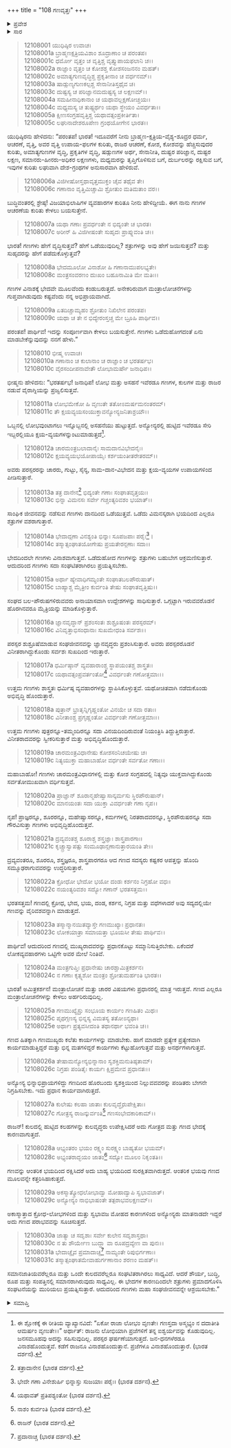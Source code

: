 +++
title = "108 ಗಣವೃತ್ತಃ"
+++

<details><summary>ಪ್ರವೇಶ</summary>


।।   ಓಂ ಓಂ ನಮೋ ನಾರಾಯಣಾಯ।।   ಶ್ರೀ ವೇದವ್ಯಾಸಾಯ ನಮಃ ।।

ಶ್ರೀ ಕೃಷ್ಣದ್ವೈಪಾಯನ ವೇದವ್ಯಾಸ ವಿರಚಿತ  

**ಶ್ರೀ ಮಹಾಭಾರತ**

**ಶಾಂತಿ ಪರ್ವ**

**ರಾಜಧರ್ಮ ಪರ್ವ**

**ಅಧ್ಯಾಯ 108**

</details>

<details><summary>ಸಾರ</summary>

ಗಣತಂತ್ರದ ವರ್ಣನೆ ಮತ್ತು ಅದರ ರೀತಿ-ನೀತಿಗಳು (1-31).


</details>



> 12108001 ಯುಧಿಷ್ಠಿರ ಉವಾಚ।   
12108001a ಬ್ರಾಹ್ಮಣಕ್ಷತ್ರಿಯವಿಶಾಂ ಶೂದ್ರಾಣಾಂ ಚ ಪರಂತಪ।  
12108001c ಧರ್ಮೋ ವೃತ್ತಂ ಚ ವೃತ್ತಿಶ್ಚ ವೃತ್ತ್ಯುಪಾಯಫಲಾನಿ ಚ।।  
12108002a ರಾಜ್ಞಾಂ ವೃತ್ತಂ ಚ ಕೋಶಶ್ಚ ಕೋಶಸಂಜನನಂ ಮಹತ್।  
12108002c ಅಮಾತ್ಯಗುಣವೃದ್ಧಿಶ್ಚ ಪ್ರಕೃತೀನಾಂ ಚ ವರ್ಧನಮ್।।  
12108003a ಷಾಡ್ಗುಣ್ಯಗುಣಕಲ್ಪಶ್ಚ ಸೇನಾನೀತಿಸ್ತಥೈವ ಚ।  
12108003c ದುಷ್ಟಸ್ಯ ಚ ಪರಿಜ್ಞಾನಮದುಷ್ಟಸ್ಯ ಚ ಲಕ್ಷಣಮ್।।  
12108004a ಸಮಹೀನಾಧಿಕಾನಾಂ ಚ ಯಥಾವಲ್ಲಕ್ಷಣೋಚ್ಚಯಃ।  
12108004c ಮಧ್ಯಮಸ್ಯ ಚ ತುಷ್ಟ್ಯರ್ಥಂ ಯಥಾ ಸ್ಥೇಯಂ ವಿವರ್ಧತಾ।।  
12108005a ಕ್ಷೀಣಸಂಗ್ರಹವೃತ್ತಿಶ್ಚ ಯಥಾವತ್ಸಂಪ್ರಕೀರ್ತಿತಾ।  
12108005c ಲಘುನಾದೇಶರೂಪೇಣ ಗ್ರಂಥಯೋಗೇನ ಭಾರತ।।

ಯುಧಿಷ್ಠಿರನು ಹೇಳಿದನು: “ಪರಂತಪ! ಭಾರತ! ಇದೂವರೆಗೆ ನೀನು ಬ್ರಾಹ್ಮಣ-ಕ್ಷತ್ರಿಯ-ವೈಶ್ಯ-ಶೂದ್ರರ ಧರ್ಮ, ಆಚರಣೆ, ವೃತ್ತಿ, ಅವರ ವೃತ್ತಿ ಉಪಾಯ-ಫಲಗಳ ಕುರಿತು, ರಾಜರ ಆಚರಣೆ, ಕೋಶ, ಕೋಶವನ್ನು ಹೆಚ್ಚಿಸುವುದರ ಕುರಿತು, ಅಮಾತ್ಯಗುಣಗಳ ವೃದ್ಧಿ, ಪ್ರಕೃತಿಗಳ ವೃದ್ಧಿ, ಷಡ್ಗುಣಗಳ ಅರ್ಥ, ಸೇನಾನೀತಿ, ದುಷ್ಟರ ಪರಿಜ್ಞಾನ, ದುಷ್ಟರ ಲಕ್ಷಣ, ಸಮಾನರು-ಹೀನರು-ಅಧಿಕರ ಲಕ್ಷಣಗಳು, ಮಧ್ಯಮರನ್ನು ತೃಪ್ತಿಗೊಳಿಸುವ ಬಗೆ, ದುರ್ಬಲರನ್ನು ರಕ್ಷಿಸುವ ಬಗೆ, ಇವುಗಳ ಕುರಿತು ಲಘುವಾಗಿ ದೇಶ-ಗ್ರಂಥಗಳ ಅನುಸಾರವಾಗಿ ಹೇಳಿರುವೆ.

> 12108006a ವಿಜಿಗೀಷೋಸ್ತಥಾವೃತ್ತಮುಕ್ತಂ ಚೈವ ತಥೈವ ತೇ।  
12108006c ಗಣಾನಾಂ ವೃತ್ತಿಮಿಚ್ಚಾಮಿ ಶ್ರೋತುಂ ಮತಿಮತಾಂ ವರ।।

ಬುದ್ಧಿವಂತರಲ್ಲಿ ಶ್ರೇಷ್ಠ! ವಿಜಯಾಭಿಲಾಷಿಗಳ ವ್ಯವಹಾರಗಳ ಕುರಿತೂ ನೀನು ಹೇಳಿದ್ದೀಯೆ. ಈಗ ನಾನು ಗಣಗಳ ಆಚರಣೆಯ ಕುರಿತು ಕೇಳಲು ಬಯಸುತ್ತೇನೆ.

> 12108007a ಯಥಾ ಗಣಾಃ ಪ್ರವರ್ಧಂತೇ ನ ಭಿದ್ಯಂತೇ ಚ ಭಾರತ।  
12108007c ಅರೀನ್ ಹಿ ವಿಜಿಗೀಷಂತೇ ಸುಹೃದಃ ಪ್ರಾಪ್ನುವಂತಿ ಚ।।

ಭಾರತ! ಗಣಗಳು ಹೇಗೆ ವೃದ್ಧಿಸುತ್ತವೆ? ಹೇಗೆ ಒಡೆಯುವುದಿಲ್ಲ? ಶತ್ರುಗಳನ್ನು ಅವು ಹೇಗೆ ಜಯಿಸುತ್ತವೆ? ಮತ್ತು ಸುಹೃದರನ್ನು ಹೇಗೆ ಪಡೆದುಕೊಳ್ಳುತ್ತವೆ?

> 12108008a ಭೇದಮೂಲೋ ವಿನಾಶೋ ಹಿ ಗಣಾನಾಮುಪಲಭ್ಯತೇ।  
12108008c ಮಂತ್ರಸಂವರಣಂ ದುಃಖಂ ಬಹೂನಾಮಿತಿ ಮೇ ಮತಿಃ।।

ಗಣಗಳ ವಿನಾಶಕ್ಕೆ ಭೇದವೇ ಮೂಲವೆಂದು ಕಂಡುಬರುತ್ತದೆ. ಅನೇಕರಿರುವಾಗ ಮಂತ್ರಾಲೋಚನೆಗಳನ್ನು ಗುಪ್ತವಾಗಿಡುವುದು ಕಷ್ಟವೆಂದು ನನ್ನ ಅಭಿಪ್ರಾಯವಾಗಿದೆ.

> 12108009a ಏತದಿಚ್ಚಾಮ್ಯಹಂ ಶ್ರೋತುಂ ನಿಖಿಲೇನ ಪರಂತಪ।  
12108009c ಯಥಾ ಚ ತೇ ನ ಭಿದ್ಯೇರಂಸ್ತಚ್ಚ ಮೇ ಬ್ರೂಹಿ ಪಾರ್ಥಿವ।।

ಪರಂತಪ! ಪಾರ್ಥಿವ! ಇದನ್ನು ಸಂಪೂರ್ಣವಾಗಿ ಕೇಳಲು ಬಯಸುತ್ತೇನೆ. ಗಣಗಳು ಒಡೆದುಹೋಗದಂತೆ ಏನು ಮಾಡಬೇಕೆನ್ನುವುದನ್ನು ನನಗೆ ಹೇಳು.”

> 12108010 ಭೀಷ್ಮ ಉವಾಚ।   
12108010a ಗಣಾನಾಂ ಚ ಕುಲಾನಾಂ ಚ ರಾಜ್ಞಾಂ ಚ ಭರತರ್ಷಭ।  
12108010c ವೈರಸಂದೀಪನಾವೇತೌ ಲೋಭಾಮರ್ಷೌ ಜನಾಧಿಪ।।

ಭೀಷ್ಮನು ಹೇಳಿದನು: “ಭರತರ್ಷಭ! ಜನಾಧಿಪ! ಲೋಭ ಮತ್ತು ಅಸಹನೆ ಇವೆರಡೂ ಗಣಗಳ, ಕುಲಗಳ ಮತ್ತು ರಾಜರ ನಡುವೆ ವೈರಾಗ್ನಿಯನ್ನು ಪ್ರಜ್ವಲಿಸುತ್ತವೆ.

> 12108011a ಲೋಭಮೇಕೋ ಹಿ ವೃಣುತೇ ತತೋಽಮರ್ಷಮನಂತರಮ್।  
12108011c ತೌ ಕ್ಷಯವ್ಯಯಸಂಯುಕ್ತಾವನ್ಯೋನ್ಯಜನಿತಾಶ್ರಯೌ।।

ಒಬ್ಬನಲ್ಲಿ ಲೋಭವುಂಟಾಗಲು ಇನ್ನೊಬ್ಬನಲ್ಲಿ ಅಸಹನೆಯು ಹುಟ್ಟುತ್ತದೆ. ಅನ್ಯೋನ್ಯರಲ್ಲಿ ಹುಟ್ಟಿದ ಇವೆರಡೂ ಸೇರಿ ಇಬ್ಬರಲ್ಲಿಯೂ ಕ್ಷಯ-ವ್ಯಯಗಳನ್ನುಂಟುಮಾಡುತ್ತದೆ[^1].

> 12108012a ಚಾರಮಂತ್ರಬಲಾದಾನೈಃ ಸಾಮದಾನವಿಭೇದನೈಃ।  
12108012c ಕ್ಷಯವ್ಯಯಭಯೋಪಾಯೈಃ ಕರ್ಶಯಂತೀತರೇತರಮ್।।

ಅವರು ಪರಸ್ಪರರನ್ನು ಚಾರರು, ಗುಟ್ಟು, ಸೈನ್ಯ, ಸಾಮ-ದಾನ-ವಿಭೇದನ ಮತ್ತು ಕ್ಷಯ-ವ್ಯಯಗಳ ಉಪಾಯಗಳಿಂದ ಪೀಡಿಸುತ್ತಾರೆ.

> 12108013a ತತ್ರ ದಾನೇನ[^2] ಭಿದ್ಯಂತೇ ಗಣಾಃ ಸಂಘಾತವೃತ್ತಯಃ।  
12108013c ಭಿನ್ನಾ ವಿಮನಸಃ ಸರ್ವೇ ಗಚ್ಚಂತ್ಯರಿವಶಂ ಭಯಾತ್।।

ಸಾಂಘಿಕ ಜೀವನವನ್ನು ನಡೆಸುವ ಗಣಗಳು ದಾನದಿಂದ ಒಡೆಯುತ್ತವೆ. ಒಡೆದು ವಿಮನಸ್ಕರಾಗಿ ಭಯದಿಂದ ಎಲ್ಲರೂ ಶತ್ರುಗಳ ವಶರಾಗುತ್ತಾರೆ.

> 12108014a ಭೇದಾದ್ಗಣಾ ವಿನಶ್ಯಂತಿ ಭಿನ್ನಾಃ ಸೂಪಜಪಾಃ ಪರೈಃ[^3]।  
12108014c ತಸ್ಮಾತ್ಸಂಘಾತಯೋಗೇಷು ಪ್ರಯತೇರನ್ಗಣಾಃ ಸದಾ।।

ಭೇದದಿಂದಲೇ ಗಣಗಳು ವಿನಾಶವಾಗುತ್ತವೆ. ಒಡೆದುಹೋದ ಗಣಗಳನ್ನು ಶತ್ರುಗಳು ಬಹುಬೇಗ ಆಕ್ರಮಣಿಸುತ್ತಾರೆ. ಆದುದರಿಂದ ಗಣಗಳು ಸದಾ ಸಂಘಟಿತರಾಗಿರಲು ಪ್ರಯತ್ನಿಸಬೇಕು.

> 12108015a ಅರ್ಥಾ ಹ್ಯೇವಾಧಿಗಮ್ಯಂತೇ ಸಂಘಾತಬಲಪೌರುಷಾತ್।  
12108015c ಬಾಹ್ಯಾಶ್ಚ ಮೈತ್ರೀಂ ಕುರ್ವಂತಿ ತೇಷು ಸಂಘಾತವೃತ್ತಿಷು।।

ಸಂಘದ ಬಲ-ಪೌರುಷಗಳಿರುವವರು ಅನಾಯಾಸವಾಗಿ ಉದ್ದೇಶಗಳನ್ನು ಸಾಧಿಸುತ್ತಾರೆ. ಒಗ್ಗಟ್ಟಾಗಿ ಇರುವವರೊಡನೆ ಹೊರಗಿನವರೂ ಮೈತ್ರಿಯನ್ನು ಮಾಡಿಕೊಳ್ಳುತ್ತಾರೆ.

> 12108016a ಜ್ಞಾನವೃದ್ಧಾನ್ ಪ್ರಶಂಸಂತಃ ಶುಶ್ರೂಷಂತಃ ಪರಸ್ಪರಮ್।  
12108016c ವಿನಿವೃತ್ತಾಭಿಸಂಧಾನಾಃ ಸುಖಮೇಧಂತಿ ಸರ್ವಶಃ।।

ಪರಸ್ಪರ ಶುಶ್ರೂಷೆಮಾಡುವ ಸಂಘಜೀವನವನ್ನು ಜ್ಞಾನವೃದ್ಧರು ಪ್ರಶಂಸಿಸುತ್ತಾರೆ. ಅವರು ಪರಸ್ಪರರೊಡನೆ ವಿನೀತರಾಗಿದ್ದುಕೊಂಡು ಸರ್ವಶಃ ಸುಖದಿಂದ ಇರುತ್ತಾರೆ.

> 12108017a ಧರ್ಮಿಷ್ಠಾನ್ ವ್ಯವಹಾರಾಂಶ್ಚ ಸ್ಥಾಪಯಂತಶ್ಚ ಶಾಸ್ತ್ರತಃ।  
12108017c ಯಥಾವತ್ಸಂಪ್ರವರ್ತಂತೋ[^4] ವಿವರ್ಧಂತೇ ಗಣೋತ್ತಮಾಃ।।

ಉತ್ತಮ ಗಣಗಳು ಶಾಸ್ತ್ರತಃ ಧರ್ಮಿಷ್ಠ ವ್ಯವಹಾರಗಳನ್ನು ಸ್ಥಾಪಿಸಿಕೊಳ್ಳುತ್ತವೆ. ಯಥೋಚಿತವಾಗಿ ನಡೆದುಕೊಂಡು ಅಭಿವೃದ್ಧಿ ಹೊಂದುತ್ತಾರೆ.

> 12108018a ಪುತ್ರಾನ್ ಭ್ರಾತೃನ್ನಿಗೃಹ್ಣಂತೋ ವಿನಯೇ ಚ ಸದಾ ರತಾಃ।  
12108018c ವಿನೀತಾಂಶ್ಚ ಪ್ರಗೃಹ್ಣಂತೋ ವಿವರ್ಧಂತೇ ಗಣೋತ್ತಮಾಃ।।

ಉತ್ತಮ ಗಣಗಳು ಪುತ್ರರನ್ನೂ-ತಮ್ಮಂದಿರನ್ನೂ ಸದಾ ವಿನಯದಿಂದಿರುವಂತೆ ನಿಯಂತ್ರಿಸಿ ತಿದ್ದುತ್ತಿರುತ್ತಾರೆ. ವಿನೀತರಾದವರನ್ನು ಸ್ವೀಕರಿಸುತ್ತಾರೆ ಮತ್ತು ಅಭಿವೃದ್ಧಿಹೊಂದುತ್ತಾರೆ.

> 12108019a ಚಾರಮಂತ್ರವಿಧಾನೇಷು ಕೋಶಸಂನಿಚಯೇಷು ಚ।  
12108019c ನಿತ್ಯಯುಕ್ತಾ ಮಹಾಬಾಹೋ ವರ್ಧಂತೇ ಸರ್ವತೋ ಗಣಾಃ।।

ಮಹಾಬಾಹೋ! ಗಣಗಳು ಚಾರಮಂತ್ರವಿಧಾನಗಳಲ್ಲಿ ಮತ್ತು ಕೋಶ ಸಂಗ್ರಹದಲ್ಲಿ ನಿತ್ಯವೂ ಯುಕ್ತವಾಗಿದ್ದುಕೊಂಡು ಸರ್ವತೋಮುಖವಾಗಿ ವರ್ಧಿಸುತ್ತವೆ.

> 12108020a ಪ್ರಾಜ್ಞಾನ್ ಶೂರಾನ್ಮಹೇಷ್ವಾಸಾನ್ಕರ್ಮಸು ಸ್ಥಿರಪೌರುಷಾನ್।  
12108020c ಮಾನಯಂತಃ ಸದಾ ಯುಕ್ತಾ ವಿವರ್ಧಂತೇ ಗಣಾ ನೃಪ।।

ನೃಪ! ಪ್ರಾಜ್ಞರನ್ನೂ, ಶೂರರನ್ನೂ, ಮಹೇಷ್ವಾಸರನ್ನೂ, ಕರ್ಮಗಳಲ್ಲಿ ನಿರತರಾದವರನ್ನೂ, ಸ್ಥಿರಪೌರುಷರನ್ನೂ ಸದಾ ಗೌರವಿಸುತ್ತಾ ಗಣಗಳು ಅಭಿವೃದ್ಧಿಹೊಂದುತ್ತವೆ.

> 12108021a ದ್ರವ್ಯವಂತಶ್ಚ ಶೂರಾಶ್ಚ ಶಸ್ತ್ರಜ್ಞಾಃ ಶಾಸ್ತ್ರಪಾರಗಾಃ।  
12108021c ಕೃಚ್ಚ್ರಾಸ್ವಾಪತ್ಸು ಸಂಮೂಢಾನ್ಗಣಾನುತ್ತಾರಯಂತಿ ತೇ।।

ದ್ರವ್ಯವಂತರೂ, ಶೂರರೂ, ಶಸ್ತ್ರಜ್ಞರೂ, ಶಾಸ್ತ್ರಪಾರಗರೂ ಆದ ಗಣದ ಸದಸ್ಯರು ಕಷ್ಟಕರ ಆಪತ್ತನ್ನು ಹೊಂದಿ ಸಮ್ಮೂಢರಾಗುವವರನ್ನು ಉದ್ಧರಿಸುತ್ತಾರೆ.

> 12108022a ಕ್ರೋಧೋ ಭೇದೋ ಭಯೋ ದಂಡಃ ಕರ್ಶನಂ ನಿಗ್ರಹೋ ವಧಃ।  
12108022c ನಯಂತ್ಯರಿವಶಂ ಸದ್ಯೋ ಗಣಾನ್ ಭರತಸತ್ತಮ।।

ಭರತಸತ್ತಮ! ಗಣದಲ್ಲಿ ಕ್ರೋಧ, ಭೇದ, ಭಯ, ದಂಡ, ಕರ್ಶನ, ನಿಗ್ರಹ ಮತ್ತು ವಧೆಗಳಾದರೆ ಅವು ಸದ್ಯದಲ್ಲಿಯೇ ಗಣವನ್ನು ವೈರಿವಶವನ್ನಾಗಿ ಮಾಡುತ್ತದೆ.

> 12108023a ತಸ್ಮಾನ್ಮಾನಯಿತವ್ಯಾಸ್ತೇ ಗಣಮುಖ್ಯಾಃ ಪ್ರಧಾನತಃ।  
12108023c ಲೋಕಯಾತ್ರಾ ಸಮಾಯತ್ತಾ ಭೂಯಸೀ ತೇಷು ಪಾರ್ಥಿವ।।

ಪಾರ್ಥಿವ! ಆದುದರಿಂದ ಗಣದಲ್ಲಿ ಮುಖ್ಯರಾದವರನ್ನು ಪ್ರಧಾನಕೊಟ್ಟು ಸಮ್ಮಾನಿಸುತ್ತಿರಬೇಕು. ಏಕೆಂದರೆ ಲೋಕವ್ಯವಹಾರಗಳು ಒಟ್ಟಿಗೇ ಅವರ ಮೇಲೆ ನಿಂತಿವೆ.

> 12108024a ಮಂತ್ರಗುಪ್ತಿಃ ಪ್ರಧಾನೇಷು ಚಾರಶ್ಚಾಮಿತ್ರಕರ್ಶನ।  
12108024c ನ ಗಣಾಃ ಕೃತ್ಸ್ನಶೋ ಮಂತ್ರಂ ಶ್ರೋತುಮರ್ಹಂತಿ ಭಾರತ।।

ಭಾರತ! ಅಮಿತ್ರಕರ್ಶನ! ಮಂತ್ರಾಲೋಚನೆ ಮತ್ತು ಚಾರರ ವಿಷಯಗಳು ಪ್ರಧಾನರಲ್ಲಿ ಮಾತ್ರ ಇರುತ್ತವೆ. ಗಣದ ಎಲ್ಲರೂ ಮಂತ್ರಾಲೋಚನೆಗಳನ್ನು ಕೇಳಲು ಅರ್ಹರಿರುವುದಿಲ್ಲ.

> 12108025a ಗಣಮುಖ್ಯೈಸ್ತು ಸಂಭೂಯ ಕಾರ್ಯಂ ಗಣಹಿತಂ ಮಿಥಃ।  
12108025c ಪೃಥಗ್ಗಣಸ್ಯ ಭಿನ್ನಸ್ಯ ವಿಮತಸ್ಯ ತತೋಽನ್ಯಥಾ।  
12108025e ಅರ್ಥಾಃ ಪ್ರತ್ಯವಸೀದಂತಿ ತಥಾನರ್ಥಾ ಭವಂತಿ ಚ।।

ಗಣದ ಹಿತಕ್ಕಾಗಿ ಗಣಮುಖ್ಯರು ಕಲೆತು ಕಾರ್ಯಗಳನ್ನು ಮಾಡಬೇಕು. ಹಾಗೆ ಮಾಡದೇ ಪ್ರತ್ಯೇಕ ಪ್ರತ್ಯೇಕವಾಗಿ ಕಾರ್ಯಮಾಡುತ್ತಿದ್ದರೆ ಮತ್ತು ಭಿನ್ನ ಮತಗಳಿದ್ದರೆ ಕಾರ್ಯಗಳು ಕೆಟ್ಟುಹೋಗುತ್ತವೆ ಮತ್ತು ಅನರ್ಥಗಳಾಗುತ್ತವೆ.

> 12108026a ತೇಷಾಮನ್ಯೋನ್ಯಭಿನ್ನಾನಾಂ ಸ್ವಶಕ್ತಿಮನುತಿಷ್ಠತಾಮ್।  
12108026c ನಿಗ್ರಹಃ ಪಂಡಿತೈಃ ಕಾರ್ಯಃ ಕ್ಷಿಪ್ರಮೇವ ಪ್ರಧಾನತಃ।।

ಅನ್ಯೋನ್ಯ ಭಿನ್ನಾಭಿಪ್ರಾಯಗಳಿದ್ದು ಗಣದಿಂದ ಹೊರಬಂದು ಸ್ವಶಕ್ತಿಯಿಂದ ನಿಲ್ಲುವವವರನ್ನು ಪಂಡಿತರು ಬೇಗನೇ ನಿಗ್ರಹಿಸಬೇಕು. ಇದು ಪ್ರಧಾನ ಕಾರ್ಯವಾಗಿರುತ್ತದೆ.

> 12108027a ಕುಲೇಷು ಕಲಹಾ ಜಾತಾಃ ಕುಲವೃದ್ಧೈರುಪೇಕ್ಷಿತಾಃ।  
12108027c ಗೋತ್ರಸ್ಯ ರಾಜನ್ಕುರ್ವಂತಿ[^5] ಗಣಸಂಭೇದಕಾರಿಕಾಮ್।।

ರಾಜನ್! ಕುಲದಲ್ಲಿ ಹುಟ್ಟಿದ ಕಲಹಗಳನ್ನು ಕುಲವೃದ್ಧರು ಉಪೇಕ್ಷಿಸಿದರೆ ಅದು ಗೋತ್ರದ ಮತ್ತು ಗಣದ ಭೇದಕ್ಕೆ ಕಾರಣವಾಗುತ್ತದೆ.

> 12108028a ಆಭ್ಯಂತರಂ ಭಯಂ ರಕ್ಷ್ಯಂ ಸುರಕ್ಷ್ಯಂ ಬಾಹ್ಯತೋ ಭಯಮ್।  
12108028c ಅಭ್ಯಂತರಾದ್ಭಯಂ ಜಾತಂ[^6] ಸದ್ಯೋ ಮೂಲಂ ನಿಕೃಂತತಿ।।

ಗಣವನ್ನು ಆಂತರಿಕ ಭಯದಿಂದ ರಕ್ಷಿಸಿದರೆ ಅದು ಬಾಹ್ಯ ಭಯದಿಂದ ಸುರಕ್ಷಿತವಾಗಿರುತ್ತದೆ. ಆಂತರಿಕ ಭಯವು ಗಣದ ಮೂಲವನ್ನೇ ಕತ್ತರಿಸಿಹಾಕುತ್ತದೆ.

> 12108029a ಅಕಸ್ಮಾತ್ಕ್ರೋಧಲೋಭಾದ್ವಾ ಮೋಹಾದ್ವಾಪಿ ಸ್ವಭಾವಜಾತ್।  
12108029c ಅನ್ಯೋನ್ಯಂ ನಾಭಿಭಾಷಂತೇ ತತ್ಪರಾಭವಲಕ್ಷಣಮ್।।

ಅಕಾಸ್ಮಾತ್ತಾದ ಕ್ರೋಧ-ಲೋಭಗಳಿಂದ ಮತ್ತು ಸ್ವಭಾವಜ ಮೋಹದ ಕಾರಣಗಳಿಂದ ಅನ್ಯೋನ್ಯರು ಮಾತನಾಡದೇ ಇದ್ದರೆ ಅದು ಗಣದ ಪರಾಭವವನ್ನು ಸೂಚಿಸುತ್ತದೆ.

> 12108030a ಜಾತ್ಯಾ ಚ ಸದೃಶಾಃ ಸರ್ವೇ ಕುಲೇನ ಸದೃಶಾಸ್ತಥಾ।  
12108030c ನ ತು ಶೌರ್ಯೇಣ ಬುದ್ಧ್ಯಾ ವಾ ರೂಪದ್ರವ್ಯೇಣ ವಾ ಪುನಃ।।  
12108031a ಭೇದಾಚ್ಚೈವ ಪ್ರಮಾದಾಚ್ಚ[^7] ನಾಮ್ಯಂತೇ ರಿಪುಭಿರ್ಗಣಾಃ।  
12108031c ತಸ್ಮಾತ್ಸಂಘಾತಮೇವಾಹುರ್ಗಣಾನಾಂ ಶರಣಂ ಮಹತ್।।

ಸಮಾನಜಾತಿಯವರೆಲ್ಲರೂ ಮತ್ತು ಒಂದೇ ಕುಲದವರೆಲ್ಲರೂ ಸಂಘಟಿತರಾಗಿರಲು ಸಾಧ್ಯವಿದೆ. ಆದರೆ ಶೌರ್ಯ, ಬುದ್ಧಿ, ರೂಪ ಮತ್ತು ಸಂಪತ್ತಿನಲ್ಲಿ ಸಮಾನರಾಗಿರುವುದು ಸಾಧ್ಯವಿಲ್ಲ. ಈ ಭೇದಗಳ ಕಾರಣದಿಂದಲೇ ಶತ್ರುಗಳು ಪ್ರಮಾದಗೊಳಿಸಿ ಸಂಘಟನೆಯನ್ನು ಮುರಿಯಲು ಪ್ರಯತ್ನಿಸುತ್ತಾರೆ. ಆದುದರಿಂದ ಗಣಗಳು ಮಹಾ  ಸಂಘಜೀವನವನ್ನೇ ಆಶ್ರಯಿಸಬೇಕು.”


<details><summary>ಸಮಾಪ್ತಿ</summary>

ಇತಿ ಶ್ರೀ ಮಹಾಭಾರತೇ ಶಾಂತಿ ಪರ್ವಣಿ ರಾಜಧರ್ಮ ಪರ್ವಣಿ ಗಣವೃತ್ತೇ ಅಷ್ಟಾಧಿಕಶತತಮೋಽಧ್ಯಾಯಃ।।  
ಇದು ಶ್ರೀ ಮಹಾಭಾರತದಲ್ಲಿ ಶಾಂತಿ ಪರ್ವದಲ್ಲಿ ರಾಜಧರ್ಮ ಪರ್ವದಲ್ಲಿ ಗಣವೃತ್ತ ಎನ್ನುವ ನೂರಾಎಂಟನೇ ಅಧ್ಯಾಯವು.

</details>

[^1]: ಈ ಶ್ಲೋಕಕ್ಕೆ ಈ ರೀತಿಯ ವ್ಯಾಖ್ಯಾನವಿದೆ: “ಏಕೋ ರಾಜಾ ಲೋಭಂ ವೃಣತೇ।   ಗಣಸ್ತದಾ ಅಸ್ಮಭ್ಯಂ ನ ದದಾತೀತಿ ಆಮರ್ಷಂ ವೃಣುತೇ।।” ಅರ್ಥಾತ್: ರಾಜನು ಲೋಭಿಯಾಗಿ ಪ್ರಜೆಗಳಿಗೆ ತನ್ನ ಐಶ್ವರ್ಯವನ್ನು ಕೊಡುವುದಿಲ್ಲ. ಜನಸಮೂಹವು ಅದನ್ನು ಸಹಿಸುವುದಿಲ್ಲ. ಪರಸ್ಪರ ಘರ್ಷಣೆಯಾಗುತ್ತದೆ. ಜನ-ಧನಗಳೆರಡೂ ವಿನಾಶಹೊಂದುತ್ತವೆ. ಕಡೆಗೆ ರಾಜನೂ ವಿನಾಶಹೊಂದುತ್ತಾನೆ. ಪ್ರಜೆಗಳೂ ವಿನಾಶಹೊಂದುತ್ತಾರೆ. (ಭಾರತ ದರ್ಶನ).

[^2]: ತತ್ರಾದಾನೇನ (ಭಾರತ ದರ್ಶನ).

[^3]: ಭೇದೇ ಗಣಾ ವಿನೇಶುರ್ಹಿ ಭಿನ್ನಾಸ್ತು ಸುಜಯಾಃ ಪರೈಃ। (ಭಾರತ ದರ್ಶನ).

[^4]: ಯಥಾವತ್ ಪ್ರತಿಪಶ್ಯಂತೋ (ಭಾರತ ದರ್ಶನ).

[^5]: ನಾಶಂ ಕುರ್ವಂತಿ (ಭಾರತ ದರ್ಶನ).

[^6]: ರಾಜನ್ (ಭಾರತ ದರ್ಶನ).

[^7]: ಪ್ರದಾನಾಚ್ಚ (ಭಾರತ ದರ್ಶನ).

